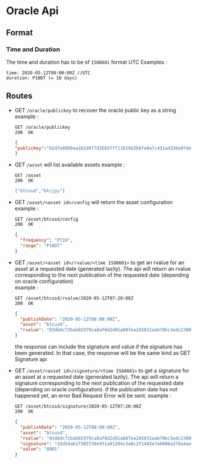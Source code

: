 # Oracle Api

## Format

### Time and Duration

The time and duration has to be of `ISO8601` format UTC
Examples :

```
time: 2020-05-12T08:00:00Z //UTC
duration: P10DT (= 10 days)
```

## Routes

- GET `/oracle/publickey` to recover the oracle public key as a string  
  example :
  ```
  GET /oracle/publickey
  200  OK
  ```
  ```json
  {
  "publicKey":"02d7e8908aa101d0f7d3565fff11629d3b8fe0a7c431ad336e07de062df5053d6a"
  }
  ```
- GET `/asset` will list available assets
  example :
  ```
  GET /asset
  200  OK
  ```
  ```json
  ["btcusd","btcjpy"]
  ```
- GET `/asset/<asset id>/config` will return the asset configuration
  example :
  ```
  GET /asset/btcusd/config
  200  OK
  ```
  ```json
  {
    "frequency": "PT1H",
    "range": "P10DT"
  }
  ```
- GET `/asset/<asset id>/rvalue/<time ISO8601>` to get an rvalue for an asset at a requested date (generated lazily). The api will return an rvalue corresponding to the next publication of the requested date (depending on oracle configuration)  
  example :

  ```
  GET /asset/btcusd/rvalue/2020-05-12T07:20:00Z
  200  OK
  ```

  ```json
  {
    "publishDate": "2020-05-12T08:00:00Z",
    "asset": "btcusd",
    "rvalue": "03dbdc72bab02979ca8af0d2d91a887ea245031aab78bc3edc2380e22f5deabe63"
  }
  ```

  the response can include the signature and value if the signature has been generated. In that case, the response will be the same kind as GET Signature api

- GET `/asset/<asset id>/signature/<time ISO8601>` to get a signature for an asset at a requested date (generated lazily). The api will return a signature corresponding to the next publication of the requested date (depending on oracle configuration). if the publication date has not happened yet, an error Bad Request Error will be sent.
  example :
  ```
  GET /asset/btcusd/signature/2020-05-12T07:20:00Z
  200  OK
  ```
  ```json
  {
    "publishDate": "2020-05-12T08:00:00Z",
    "asset": "btcusd",
    "rvalue": "03dbdc72bab02979ca8af0d2d91a887ea245031aab78bc3edc2380e22f5deabe63",
    "signature": "d3d54ab1f385739e931a91204c3a0c2f1482e7e6006a378a4aeae96599ebc990",
    "value": "8001"
  }
  ```
